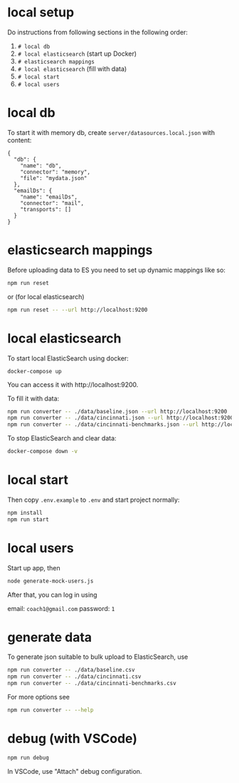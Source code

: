 # local setup

Do instructions from following sections in the following order:

1. `# local db`
2. `# local elasticsearch` (start up Docker)
3. `# elasticsearch mappings`
4. `# local elasticsearch` (fill with data)
5. `# local start`
6. `# local users`

# local db

To start it with memory db, create `server/datasources.local.json` with content:

```
{
  "db": {
    "name": "db",
    "connector": "memory",
    "file": "mydata.json"
  },
  "emailDs": {
    "name": "emailDs",
    "connector": "mail",
    "transports": []
  }
}
```

# elasticsearch mappings

Before uploading data to ES you need to set up dynamic mappings like so:

```sh
npm run reset
```

or (for local elasticsearch)

```sh
npm run reset -- --url http://localhost:9200
```

# local elasticsearch

To start local ElasticSearch using docker:

```
docker-compose up
```

You can access it with http://localhost:9200.

To fill it with data:

```sh
npm run converter -- ./data/baseline.json --url http://localhost:9200
npm run converter -- ./data/cincinnati.json --url http://localhost:9200
npm run converter -- ./data/cincinnati-benchmarks.json --url http://localhost:9200
```

To stop ElasticSearch and clear data:

```sh
docker-compose down -v
```

# local start

Then copy `.env.example` to `.env` and start project normally:

```sh
npm install
npm run start
```

# local users

Start up app, then

```sh
node generate-mock-users.js
```

After that, you can log in using

email: `coach1@gmail.com`
password: `1`

# generate data

To generate json suitable to bulk upload to ElasticSearch, use

```sh
npm run converter -- ./data/baseline.csv
npm run converter -- ./data/cincinnati.csv
npm run converter -- ./data/cincinnati-benchmarks.csv
```

For more options see

```sh
npm run converter -- --help
```

# debug (with VSCode)

```sh
npm run debug
```

In VSCode, use "Attach" debug configuration.
